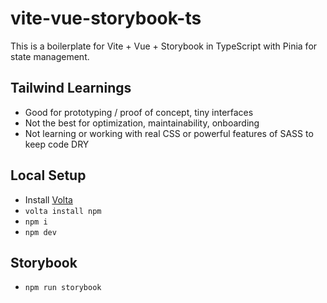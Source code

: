 # vite-vue-storybook-ts

This is a boilerplate for Vite + Vue + Storybook in TypeScript with Pinia for state management.

## Tailwind Learnings

- Good for prototyping / proof of concept, tiny interfaces
- Not the best for optimization, maintainability, onboarding
- Not learning or working with real CSS or powerful features of SASS to keep code DRY

## Local Setup

- Install [Volta](https://docs.volta.sh/guide/getting-started)
- `volta install npm`
- `npm i`
- `npm dev`

## Storybook

- `npm run storybook`

